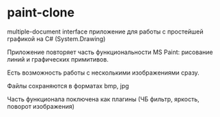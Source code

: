 # paint-clone
 multiple-document interface приложение для работы с простейшей графикой на C# (System.Drawing)

Приложение повторяет часть функциональности MS Paint: рисование линий и графических примитивов. 

Есть возможность работы с несколькими изображениями сразу. 

Файлы сохраняются в форматах bmp, jpg

Часть функционала поключена как плагины (ЧБ фильтр, яркость, поворот изображения)
